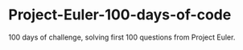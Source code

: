 # Project-Euler-100-days-of-code
100 days of challenge, solving first 100 questions from Project Euler.
